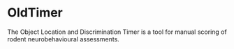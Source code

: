 # OldTimer
The Object Location and Discrimination Timer is a tool for manual scoring of rodent neurobehavioural assessments. 
